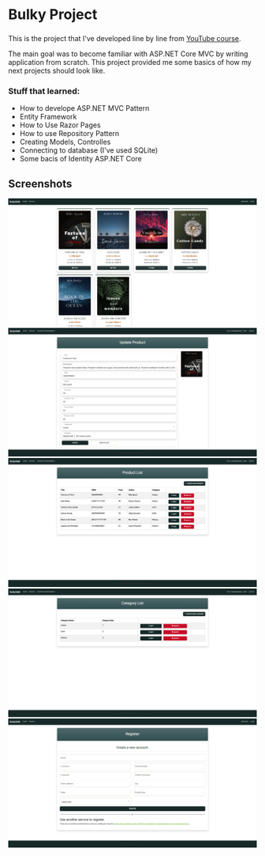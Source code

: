 # Bulky Project

### 
This is the project that I've developed line by line from [YouTube course](https://www.youtube.com/watch?v=AopeJjkcRvU&ab_channel=DotNetMastery). 

The main goal was to become familiar with ASP.NET Core MVC by writing application from scratch. This project provided me some basics of how my next projects should look like. 

### Stuff that learned:
- How to develope ASP.NET MVC Pattern
- Entity Framework
- How to Use Razor Pages
- How to use Repository Pattern
- Creating Models, Controlles
- Connecting to database (I've used SQLite)
- Some bacis of Identity ASP.NET Core

## Screenshots

![screenshot](screenshots/homePage.png)
![screenshot](screenshots/productUpdate.png)
![screenshot](screenshots/productList.png)
![screenshot](screenshots/categoryList.png)
![screenshot](screenshots/register.png)








